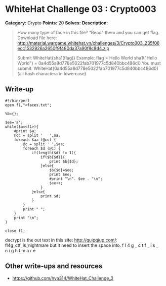 # WhiteHat Challenge 03 : Crypto003

**Category:** Crypto
**Points:** 20
**Solves:** 
**Description:**

> How many type of face in this file? "Read" them and you can get flag.
> Download file here:
> http://material.wargame.whitehat.vn/challenges/3/Crypto003_235f08ecc1532926a2650f9f480da37a90f8c8d4.zip
>
> Submit WhiteHat{sha1(flag)}
> Example: flag = Hello World
> sha1("Hello World") = 0a4d55a8d778e5022fab701977c5d840bbc486d0
> You must submit: WhiteHat{0a4d55a8d778e5022fab701977c5d840bbc486d0}
> (all hash charactera in lowercase)

## Write-up

```
#!/bin/perl
open f1,"<faces.txt";

%b={};

$ee='a';
while($a=<f1>){
	#print $a;
	@cc = split '   ',$a;
	foreach $aa (@cc) {
		@c = split ' ',$aa;
		foreach $d (@c) {
			if(length($d) != 1){
				if($b{$d}){
					print $b{$d};
				}else{
					$b{$d}=$ee;
					print $ee;
					#print "\n". $ee . "\n";
					$ee++;
				}
			}else{
				print $d;
			}
		}
		print " ";
	}
	print "\n";
}

close f1;

```

decrypt is the out text in this site:
http://quipqiup.com/:
fl4g_ctf_is_nightmare
but it need to insert the space into.
f l 4 g _ c t f _ i s _ n i g h t m a r e


## Other write-ups and resources
* <https://github.com/hva314/WhiteHat_Challenge_3>

